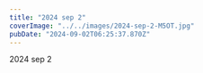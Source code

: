 ```yaml
---
title: "2024 sep 2"
coverImage: "../../images/2024-sep-2-M5OT.jpg"
pubDate: "2024-09-02T06:25:37.870Z"
---
```


2024 sep 2
